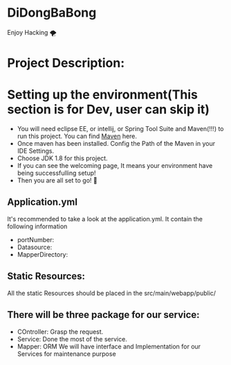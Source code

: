 # DiDongBaBong
Enjoy Hacking :tornado:

# Project Description:


# Setting up the environment(This section is for Dev, user can skip it)

* You will need eclipse EE, or intellij, or Spring Tool Suite and Maven(!!!) to run this project. 
You can find [Maven](https://maven.apache.org/) here. 
* Once maven has been installed. Config the Path of the Maven in your IDE Settings.
* Choose JDK 1.8 for this project.
* If you can see the welcoming page, It means your environment have being successfulling setup!
* Then you are all set to go! :tada:


## Application.yml
It's recommended to take a look at the application.yml. It contain the following information
* portNumber:
* Datasource:
* MapperDirectory:


## Static Resources:
All the static Resources should be placed in the src/main/webapp/public/


## There will be three package for our service:
* COntroller: Grasp the request.
* Service: Done the most of the service.
* Mapper: ORM
We will have interface and Implementation for our Services for maintenance purpose
